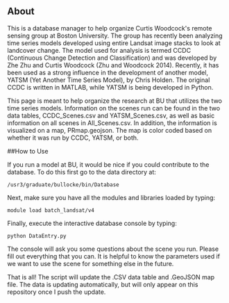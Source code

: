 ## About

This is a database manager to help organize Curtis Woodcock's remote sensing group at Boston University. The group has recently been analyzing time series models developed using entire Landsat image stacks to look at landcover change. The model used for analysis is termed CCDC (Continuous Change Detection and Classification) and was developed by Zhe Zhu and Curtis Woodcock (Zhu and Woodcock 2014). Recently, it has been used as a strong influence in the development of another model, YATSM (Yet Another Time Series Model), by Chris Holden. The original CCDC is written in MATLAB, while YATSM is being developed in Python.

This page is meant to help organize the research at BU that utilizes the two time series models. Information on the scenes run can be found in the two data tables, CCDC_Scenes.csv and YATSM_Scenes.csv, as well as basic information on all scenes in All_Scenes.csv. In addition, the information is visualized on a map, PRmap.geojson. The map is color coded based on whether it was run by CCDC, YATSM, or both.


##How to Use

If you run a model at BU, it would be nice if you could contribute to the database. To do this first go to the data directory at:
   
    /usr3/graduate/bullocke/bin/Database


Next, make sure you have all the modules and libraries loaded by typing:

    module load batch_landsat/v4

Finally, execute the interactive database console by typing:

    python DataEntry.py

The console will ask you some questions about the scene you run. Please fill out everything that you can. It is helpful to know the parameters used if we want to use the scene for something else in the future.

That is all! The script will update the .CSV data table and .GeoJSON map file. The data is updating automatically, but will only appear on this repository once I push the update.  
